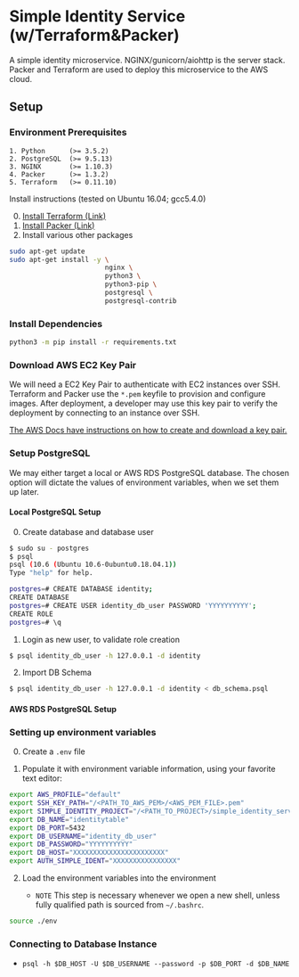 # Simple Identity Service (w/Terraform&Packer)

A simple identity microservice. NGINX/gunicorn/aiohttp is the server stack.
Packer and Terraform are used to deploy this microservice to the AWS cloud.

## Setup

### Environment Prerequisites

```
1. Python      (>= 3.5.2)
2. PostgreSQL  (>= 9.5.13)
3. NGINX       (>= 1.10.3)
4. Packer      (>= 1.3.2)
5. Terraform   (>= 0.11.10)
```

Install instructions (tested on Ubuntu 16.04; gcc5.4.0)

0. [Install Terraform (Link)](https://learn.hashicorp.com/terraform/getting-started/install.html)
1. [Install Packer (Link)](https://www.packer.io/intro/getting-started/install.html)
2. Install various other packages

```bash
sudo apt-get update
sudo apt-get install -y \
                        nginx \
                        python3 \
                        python3-pip \
                        postgresql \
                        postgresql-contrib

```


### Install Dependencies

```bash
python3 -m pip install -r requirements.txt
```

### Download AWS EC2 Key Pair

We will need a EC2 Key Pair to authenticate with EC2 instances over SSH.
Terraform and Packer use the `*.pem` keyfile to provision and configure images.
After deployment, a developer may use this key pair to verify the
deployment by connecting to an instance over SSH.

[The AWS Docs have instructions on how to create and download a key pair.](https://docs.aws.amazon.com/AWSEC2/latest/UserGuide/ec2-key-pairs.html)

### Setup PostgreSQL

We may either target a local or AWS RDS PostgreSQL database. The chosen option
will dictate the values of environment variables, when we set them up later.

#### Local PostgreSQL Setup

0. Create database and database user

```bash
$ sudo su - postgres
$ psql
psql (10.6 (Ubuntu 10.6-0ubuntu0.18.04.1))
Type "help" for help.

postgres=# CREATE DATABASE identity;
CREATE DATABASE
postgres=# CREATE USER identity_db_user PASSWORD 'YYYYYYYYYY';
CREATE ROLE
postgres=# \q
```

1. Login as new user, to validate role creation

```bash
$ psql identity_db_user -h 127.0.0.1 -d identity
```

2. Import DB Schema

```bash
$ psql identity_db_user -h 127.0.0.1 -d identity < db_schema.psql
```

#### AWS RDS PostgreSQL Setup

### Setting up environment variables

0. Create a `.env` file

1. Populate it with environment variable information, using your favorite text editor:

```bash
export AWS_PROFILE="default"
export SSH_KEY_PATH="/<PATH_TO_AWS_PEM>/<AWS_PEM_FILE>.pem"
export SIMPLE_IDENTITY_PROJECT="/<PATH_TO_PROJECT>/simple_identity_service"
export DB_NAME="identitytable"
export DB_PORT=5432
export DB_USERNAME="identity_db_user"
export DB_PASSWORD="YYYYYYYYYY"
export DB_HOST="XXXXXXXXXXXXXXXXXXXXXXX"
export AUTH_SIMPLE_IDENT="XXXXXXXXXXXXXXXX"
```

2. Load the environment variables into the environment

   - `NOTE` This step is necessary whenever we open a new shell, unless fully
      qualified path is sourced from `~/.bashrc`.

```bash
source ./env
```

### Connecting to Database Instance
- `psql -h $DB_HOST -U $DB_USERNAME --password -p $DB_PORT -d $DB_NAME`
